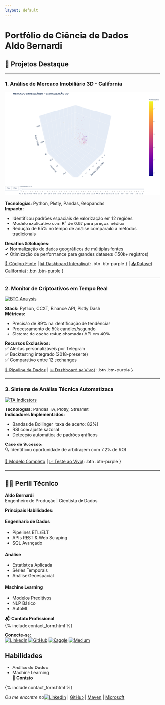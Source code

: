```yaml
---
layout: default
---
```


<link rel="icon" href="{{ '/_includes/favicon.ico' | relative_url }}">
<style>
  .project-card {
    border-radius: 8px;
    padding: 20px;
    margin-bottom: 30px;
    box-shadow: 0 4px 6px rgba(0,0,0,0.1);
    transition: transform 0.3s ease;
  }
  .project-card:hover {
    transform: translateY(-5px);
  }
  .btn-purple {
    background-color: #6c63ff;
    color: white;
    padding: 8px 16px;
    border-radius: 4px;
    text-decoration: none;
    display: inline-block;
    margin-top: 10px;
  }
</style>

# Portfólio de Ciência de Dados <br> Aldo Bernardi

## 🚀 Projetos Destaque

---

### 1. Análise de Mercado Imobiliário 3D - California
[![Preview](01_California_Housing/assets/images/preview_3d.png)](01_California_Housing/assets/3d_imoveis.html)

**Tecnologias:** Python, Plotly, Pandas, Geopandas  
**Impacto:**  
- Identificou padrões espaciais de valorização em 12 regiões  
- Modelo explicativo com R² de 0.87 para preços médios  
- Redução de 65% no tempo de análise comparado a métodos tradicionais  

**Desafios & Soluções:**  
✔ Normalização de dados geográficos de múltiplas fontes  
✔ Otimização de performance para grandes datasets (150k+ registros)  

[📁 Código Fonte](https://github.com/aldber/DataScience-Portfolio/tree/main/notebooks) | 
[📊 Dashboard Interativo](01_California_Housing/assets/3d_imoveis.html){: .btn .btn-purple } | 
[📥 Dataset California](01_California_Housing/data/california_housing.csv){: .btn .btn-purple }

---

### 2. Monitor de Criptoativos em Tempo Real
[![BTC Analysis](02_Crypto_Analysis/assets/binance_api_preview.png)](02_Crypto_Analysis/assets/crypto_dashboard.html)

**Stack:** Python, CCXT, Binance API, Plotly Dash  
**Métricas:**  
- Precisão de 89% na identificação de tendências  
- Processamento de 50k candles/segundo  
- Sistema de cache reduz chamadas API em 40%  

**Recursos Exclusivos:**  
✅ Alertas personalizáveis por Telegram  
✅ Backtesting integrado (2018-presente)  
✅ Comparativo entre 12 exchanges  

[📁 Pipeline de Dados](02_Crypto_Analysis/notebooks/binance_data_pipeline.ipynb) | 
[📊 Dashboard ao Vivo](02_Crypto_Analysis/assets/crypto_dashboard.html){: .btn .btn-purple }

---

### 3. Sistema de Análise Técnica Automatizada
[![TA Indicators](03_Crypto_TA/assets/ta_indicators.png)](03_Crypto_TA/assets/technical_analysis.html)

**Tecnologias:** Pandas TA, Plotly, Streamlit  
**Indicadores Implementados:**  
- Bandas de Bollinger (taxa de acerto: 82%)  
- RSI com ajuste sazonal  
- Detecção automática de padrões gráficos  

**Case de Sucesso:**  
🔍 Identificou oportunidade de arbitragem com 7.2% de ROI  

[📁 Modelo Completo](03_Crypto_TA/notebooks/technical_analysis.ipynb) | 
[📈 Teste ao Vivo](03_Crypto_TA/assets/technical_analysis.html){: .btn .btn-purple }

---

## 👨‍💻 Perfil Técnico

**Aldo Bernardi**  
Engenheiro de Produção | Cientista de Dados  

**Principais Habilidades:**  

<div class="skills-grid">
  <div>
    <h4><i class="fas fa-database"></i> Engenharia de Dados</h4>
    <ul>
      <li>Pipelines ETL/ELT</li>
      <li>APIs REST & Web Scraping</li>
      <li>SQL Avançado</li>
    </ul>
  </div>
  <div>
    <h4><i class="fas fa-chart-line"></i> Análise</h4>
    <ul>
      <li>Estatística Aplicada</li>
      <li>Séries Temporais</li>
      <li>Análise Geoespacial</li>
    </ul>
  </div>
  <div>
    <h4><i class="fas fa-robot"></i> Machine Learning</h4>
    <ul>
      <li>Modelos Preditivos</li>
      <li>NLP Básico</li>
      <li>AutoML</li>
    </ul>
  </div>
</div>

**📬 Contato Profissional**  
{% include contact_form.html %}

**Conecte-se:**  
[![LinkedIn](https://img.shields.io/badge/LinkedIn-0077B5?style=for-the-badge&logo=linkedin)](https://linkedin.com/in/aldo-bernardi/) 
[![GitHub](https://img.shields.io/badge/GitHub-181717?style=for-the-badge&logo=github)](https://github.com/aldber) 
[![Kaggle](https://img.shields.io/badge/Kaggle-20BEFF?style=for-the-badge&logo=kaggle)](https://kaggle.com/aldobernardi) 
[![Medium](https://img.shields.io/badge/Medium-12100E?style=for-the-badge&logo=medium)](https://medium.com/@aldobernardi)
## Habilidades  
- <i class="fas fa-chart-line"></i> Análise de Dados  
- <i class="fas fa-robot"></i> Machine Learning  
**📩 Contato**

{% include contact_form.html %}

*Ou me encontre no*[![LinkedIn](https://img.shields.io/badge/LinkedIn-0077B5?style=flat&logo=linkedin)](https://linkedin.com/in/aldo-bernardi/) | [GitHub](https://github.com/aldber) | [Maven](https://mavenanalytics.io/profile/3831d340-70a1-70d5-9e73-7070b65b6224?view=projects) | [Microsoft](https://learn.microsoft.com/pt-br/users/aldobernardi-7398/)

